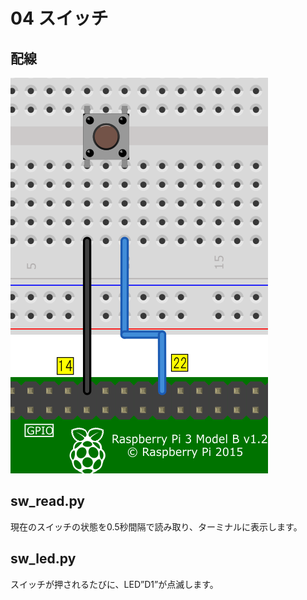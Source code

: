 # 04 スイッチ

## 配線

![image](sw.png)

## sw_read.py

現在のスイッチの状態を0.5秒間隔で読み取り、ターミナルに表示します。

## sw_led.py

スイッチが押されるたびに、LED”D1”が点滅します。
